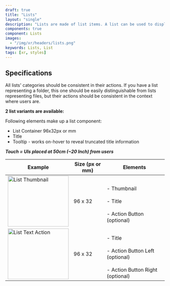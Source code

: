 ```yaml
---
draft: true
title: "Lists"
layout: "single"
description: "Lists are made of list items. A list can be used to display content related to a single subject."
components: true
component: Lists
images:
  - "/img/xr/headers/lists.png"
keywords: Lists, List
tags: [xr, styles]
---
```




## Specifications

All lists' categories should be consistent in their actions. If you have a list representing a folder, this one should be easily distinguishable from lists representing files, but their actions should be consistent in the context where users are.

**2 list variants are available:**

Following elements make up a list component:
- List Container 96x32px or mm
- Title
- Tooltip - works on-hover to reveal truncated title information

***Touch = UIs placed at 50cm (~20 Inch) from users***
<table class="table table-bordered">
  <thead class="thead-light">
    <tr>
      <th>Example</th>
      <th>Size (px or mm)</th>
      <th>Elements</th>
    </tr>
  </thead>
  <tbody>
    <tr>
      <td><img src="/img/xr/List_Thumbnail_action_Anatomy.svg" alt="List Thumbnail" width="192"height="160">
      </td>
      <td>96 x 32</td>
      <td><br>- Thumbnail</br>
          <br>- Title</br>
          <br>- Action Button (optional)</br>
      </td>
    </tr>
    <tr>
      <td><img src="/img/xr/List_Text_action_d_Anatomy.svg" alt="List Text Action" width="192"height="160">
      </td>
      <td>96 x 32</td>
      <td><br>- Title</br>
          <br>- Action Button Left (optional)</br>
          <br>- Action Button Right (optional)</br>
      </td>
    </tr>
  </tbody>
</table>

